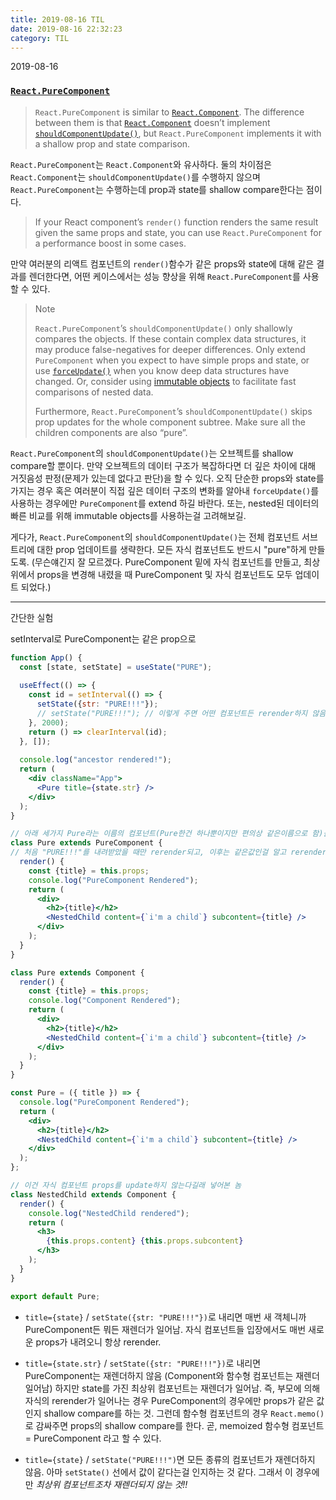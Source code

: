 ```yaml
---
title: 2019-08-16 TIL
date: 2019-08-16 22:32:23
category: TIL
---
```


2019-08-16


### [`React.PureComponent`]([https://reactjs.org/docs/react-api.html#reactpurecomponent](https://reactjs.org/docs/react-api.html#reactpurecomponent))

> `React.PureComponent`  is similar to  [`React.Component`](https://reactjs.org/docs/react-api.html#reactcomponent). The difference between them is that  [`React.Component`](https://reactjs.org/docs/react-api.html#reactcomponent)  doesn’t implement  [`shouldComponentUpdate()`](https://reactjs.org/docs/react-component.html#shouldcomponentupdate), but  `React.PureComponent`  implements it with a shallow prop and state comparison.

`React.PureComponent`는 `React.Component`와 유사하다. 둘의 차이점은 `React.Component`는 `shouldComponentUpdate()`를 수행하지 않으며 `React.PureComponent`는 수행하는데 prop과 state를 shallow compare한다는 점이다.

> If your React component’s `render()` function renders the same result given the same props and state, you can use `React.PureComponent` for a performance boost in some cases.

만약 여러분의 리액트 컴포넌트의 `render()`함수가 같은 props와 state에 대해 같은 결과를 렌더한다면, 어떤 케이스에서는 성능 향상을 위해 `React.PureComponent`를 사용할 수 있다.

> Note
>
> `React.PureComponent`’s  `shouldComponentUpdate()`  only shallowly compares the objects. If these contain complex data structures, it may produce false-negatives for deeper differences. Only extend  `PureComponent`  when you expect to have simple props and state, or use  [`forceUpdate()`](https://reactjs.org/docs/react-component.html#forceupdate)  when you know deep data structures have changed. Or, consider using  [immutable objects](https://facebook.github.io/immutable-js/)  to facilitate fast comparisons of nested data.
>
> Furthermore,  `React.PureComponent`’s  `shouldComponentUpdate()`  skips prop updates for the whole component subtree. Make sure all the children components are also “pure”.

`React.PureComponent`의 `shouldComponentUpdate()`는 오브젝트를 shallow compare할 뿐이다. 만약 오브젝트의 데이터 구조가 복잡하다면 더 깊은 차이에 대해 거짓음성 판정(문제가 있는데 없다고 판단)을 할 수 있다. 오직 단순한 props와 state를 가지는 경우 혹은 여러분이 직접 깊은 데이터 구조의 변화를 알아내 `forceUpdate()`를 사용하는 경우에만 `PureComponent`를 extend 하길 바란다. 또는, nested된 데이터의 빠른 비교를 위해 immutable objects를 사용하는걸 고려해보길.

게다가, `React.PureComponent`의 `shouldComponentUpdate()`는 전체 컴포넌트 서브트리에 대한 prop 업데이트를 생략한다. 모든 자식 컴포넌트도 반드시 "pure"하게 만들도록.
(무슨얘긴지 잘 모르겠다. PureComponent 밑에 자식 컴포넌트를 만들고, 최상위에서 props을 변경해 내렸을 때 PureComponent 및 자식 컴포넌트도 모두 업데이트 되었다.)

---

간단한 실험

setInterval로 
PureComponent는 같은 prop으로 

```jsx
function App() {
  const [state, setState] = useState("PURE");
  
  useEffect(() => {
    const id = setInterval(() => {
      setState({str: "PURE!!!"});
      // setState("PURE!!!"); // 이렇게 주면 어떤 컴포넌트든 rerender하지 않음. setState선에서 state변화가 없다는걸 알아차리는 것 같다.
    }, 2000);
    return () => clearInterval(id);
  }, []);
  
  console.log("ancestor rendered!");
  return (
    <div className="App">
      <Pure title={state.str} />
    </div>
  );
}
```

```jsx
// 아래 세가지 Pure라는 이름의 컴포넌트(Pure한건 하나뿐이지만 편의상 같은이름으로 함)를 이용해 실험해봄
class Pure extends PureComponent {
// 처음 "PURE!!!"를 내려받았을 때만 rerender되고, 이후는 같은값인걸 알고 rerender하지 않음
  render() {
    const {title} = this.props;
    console.log("PureComponent Rendered");
    return (
      <div>
        <h2>{title}</h2>
        <NestedChild content={`i'm a child`} subcontent={title} />
      </div>
    );
  }
}

class Pure extends Component {
  render() {
    const {title} = this.props;
    console.log("Component Rendered");
    return (
      <div>
        <h2>{title}</h2>
        <NestedChild content={`i'm a child`} subcontent={title} />
      </div>
    );
  }
}

const Pure = ({ title }) => {
  console.log("PureComponent Rendered");
  return (
    <div>
      <h2>{title}</h2>
      <NestedChild content={`i'm a child`} subcontent={title} />
    </div>
  );
};

// 이건 자식 컴포넌트 props를 update하지 않는다길래 넣어본 놈
class NestedChild extends Component {
  render() {
    console.log("NestedChild rendered");
    return (
      <h3>
        {this.props.content} {this.props.subcontent}
      </h3>
    );
  }
}

export default Pure;
```

- `title={state}` / `setState({str: "PURE!!!"})`로 내리면 매번 새 객체니까 PureComponent든 뭐든 재렌더가 일어남.
자식 컴포넌트들 입장에서도 매번 새로운 props가 내려오니 항상 rerender.

- `title={state.str}` / `setState({str: "PURE!!!"})`로 내리면 PureComponent는 재렌더하지 않음 (Component와 함수형 컴포넌트는 재렌더 일어남)
하지만 state를 가진 최상위 컴포넌트는 재렌더가 일어남. 즉, 부모에 의해 자식의 rerender가 일어나는 경우 PureComponent의 경우에만 props가 같은 값인지 shallow compare를 하는 것.
그런데 함수형 컴포넌트의 경우 `React.memo()`로 감싸주면 props의 shallow compare를 한다. 곧, memoized 함수형 컴포넌트 = PureComponent 라고 할 수 있다.

- `title={state}` / `setState("PURE!!!")`면 모든 종류의 컴포넌트가 재렌더하지 않음. 아마 `setState()` 선에서 값이 같다는걸 인지하는 것 같다. 그래서 이 경우에만 *최상위 컴포넌트조차 재렌더되지 않는 것!!*


